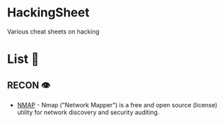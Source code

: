 # HackingSheet
Various cheat sheets on hacking

# List 📃
## RECON 👁️

- [NMAP](https://github.com/dherrera98/HackingSheet/blob/main/sheets/recon/nmap.md) - Nmap ("Network Mapper") is a free and open source (license) utility for network discovery and security auditing.